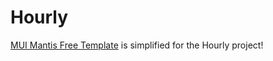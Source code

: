 # Hourly

[MUI Mantis Free Template](https://mui.com/store/items/mantis-free-react-admin-dashboard-template/) is simplified for the Hourly project!